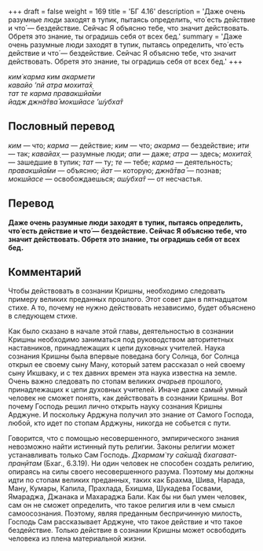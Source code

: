 +++
draft = false
weight = 169
title = 'БГ 4.16'
description = 'Даже очень разумные люди заходят в тупик, пытаясь определить, что́ есть действие и что́ — бездействие. Сейчас Я объясню тебе, что значит действовать. Обретя это знание, ты оградишь себя от всех бед.'
summary = 'Даже очень разумные люди заходят в тупик, пытаясь определить, что́ есть действие и что́ — бездействие. Сейчас Я объясню тебе, что значит действовать. Обретя это знание, ты оградишь себя от всех бед.'
+++

_ким̇ карма ким акармети  
кавайо ’пй атра мохита̄х̣  
тат те карма правакшйа̄ми  
йадж джн̃а̄тва̄ мокшйасе ’ш́убха̄т_

## Пословный перевод

_ким_ — что; _карма_ — действие; _ким_ — что; _акарма_ — бездействие; _ити_ — так; _кавайах̣_ — разумные люди; _апи_ — даже; _атра_ — здесь; _мохита̄х̣_ — зашедшие в тупик; _тат_ — ту; _те_ — тебе; _карма_ — деятельность; _правакшйа̄ми_ — объясню; _йат_ — которую; _джн̃а̄тва̄_ — познав; _мокшйасе_ — освобождаешься; _аш́убха̄т_ — от несчастья.

## Перевод

**Даже очень разумные люди заходят в тупик, пытаясь определить, что́ есть действие и что́ — бездействие. Сейчас Я объясню тебе, что значит действовать. Обретя это знание, ты оградишь себя от всех бед.**

## Комментарий

Чтобы действовать в сознании Кришны, необходимо следовать примеру великих преданных прошлого. Этот совет дан в пятнадцатом стихе. А то, почему не нужно действовать независимо, будет объяснено в следующем стихе.

Как было сказано в начале этой главы, деятельностью в сознании Кришны необходимо заниматься под руководством авторитетных наставников, принадлежащих к цепи духовных учителей. Наука сознания Кришны была впервые поведана богу Солнца, бог Солнца открыл ее своему сыну Ману, который затем рассказал о ней своему сыну Икшваку, и с тех давних времен эта наука известна на земле. Очень важно следовать по стопам великих _ачарьев_ прошлого, принадлежащих к цепи духовных учителей. Иначе даже самый умный человек не сможет понять, как действовать в сознании Кришны. Вот почему Господь решил лично открыть науку сознания Кришны Арджуне. И поскольку Арджуна получил это знание от Самого Господа, любой, кто идет по стопам Арджуны, никогда не собьется с пути.

Говорится, что с помощью несовершенного, эмпирического знания невозможно найти истинный путь религии. Законы религии может устанавливать только Сам Господь. _Дхармам̇ ту са̄кша̄д бхагават-пран̣ӣтам_ (Бхаг., 6.3.19). Ни один человек не способен создать религию, опираясь на силы своего несовершенного разума. Поэтому мы должны идти по стопам великих преданных, таких как Брахма, Шива, Нарада, Ману, Кумары, Капила, Прахлада, Бхишма, Шукадева Госвами, Ямараджа, Джанака и Махараджа Бали. Как бы ни был умен человек, сам он не сможет определить, что такое религия или в чем смысл самоосознания. Поэтому, являя преданным беспричинную милость, Господь Сам рассказывает Арджуне, что такое действие и что такое бездействие. Только действие в сознании Кришны может освободить человека из плена материальной жизни.
